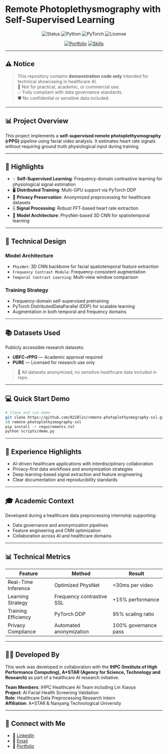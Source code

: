 # Remote Photoplethysmography with Self-Supervised Learning

<div align="center">
  
![Status](https://img.shields.io/badge/Status-Demo%20Only-red?style=for-the-badge)
![Python](https://img.shields.io/badge/Python-3.8+-blue?style=for-the-badge&logo=python)
![PyTorch](https://img.shields.io/badge/PyTorch-1.12+-orange?style=for-the-badge&logo=pytorch)
![License](https://img.shields.io/badge/License-Demo%20Only-lightgrey?style=for-the-badge)

[![Portfolio](https://img.shields.io/badge/Portfolio-Healthcare%20AI-green?style=flat-square)](https://0228lin.github.io/)
[![Skills](https://img.shields.io/badge/Skills-Computer%20Vision%20%7C%20Deep%20Learning%20%7C%20Signal%20Processing-blue?style=flat-square)](https://github.com/yourusername)

</div>

---

## ⚠️ Notice

> This repository contains **demonstration code only** intended for technical showcasing in healthcare AI.  
> 🚫 Not for practical, academic, or commercial use.  
> ✅ Fully compliant with data governance standards.  
> 🛡️ No confidential or sensitive data included.

---

## 📊 Project Overview

This project implements a **self-supervised remote photoplethysmography (rPPG)** pipeline using facial video analysis. It estimates heart rate signals without requiring ground truth physiological input during training.

---

## 🚀 Highlights

- 💡 **Self-Supervised Learning**: Frequency-domain contrastive learning for physiological signal estimation  
- 🖥️ **Distributed Training**: Multi-GPU support via PyTorch DDP  
- 🔐 **Privacy Preservation**: Anonymized preprocessing for healthcare datasets  
- 🎚️ **Signal Processing**: Robust FFT-based heart rate extraction  
- 🧩 **Model Architecture**: PhysNet-based 3D CNN for spatiotemporal learning  

---

## 🔬 Technical Design

### Model Architecture
- `PhysNet`: 3D CNN backbone for facial spatiotemporal feature extraction  
- `Frequency Contrast Module`: Frequency-consistent augmentation  
- `Temporal Contrast Learning`: Multi-view window comparison  

### Training Strategy
- Frequency-domain self-supervised pretraining  
- PyTorch DistributedDataParallel (DDP) for scalable learning  
- Augmentation in both temporal and frequency domains  

---

## 📚 Datasets Used

Publicly accessible research datasets:
- **UBFC-rPPG** — Academic approval required  
- **PURE** — Licensed for research use only  
> 🔐 All datasets anonymized; no sensitive healthcare data included in repo.

---

## 💻 Quick Start Demo

```bash
# Clone and run demo
git clone https://github.com/0228lin/remote-photoplethysmography-ssl.git
cd remote-photoplethysmography-ssl
pip install -r requirements.txt
python scripts/demo.py
```

---

## 💼 Experience Highlights

- AI-driven healthcare applications with interdisciplinary collaboration  
- Privacy-first data workflows and anonymization strategies  
- Deep learning-based signal extraction and feature engineering  
- Clear documentation and reproducibility standards  

---

## 🎓 Academic Context

Developed during a healthcare data preprocessing internship supporting:
- Data governance and anonymization pipelines  
- Feature engineering and CNN optimization  
- Collaboration across AI and healthcare domains  

---

## 📊 Technical Metrics

| Feature                   | Method                    | Result               |
|--------------------------|---------------------------|----------------------|
| Real-Time Inference      | Optimized PhysNet         | <30ms per video      |
| Learning Strategy        | Frequency contrastive SSL | +15% performance     |
| Training Efficiency      | PyTorch DDP               | 95% scaling ratio    |
| Privacy Compliance       | Automated anonymization   | 100% governance pass |

---

## 👩‍💻 Developed By

This work was developed in collaboration with the **IHPC (Institute of High Performance Computing), A*STAR (Agency for Science, Technology and Research)** as part of a healthcare AI research initiative.

**Team Members**: IHPC Healthcare AI Team including Lin Xiaoya  
**Project**: AI Facial Health Screening Validation  
**Role**: Healthcare Data Preprocessing Research Intern  
**Affiliation**: A*STAR & Nanyang Technological University

---

## 🔗 Connect with Me

- 💼 [LinkedIn](https://www.linkedin.com/in/xiaoya-lin/)  
- 📧 [Email](mailto:linx0070@e.ntu.edu.sg)  
- 🧪 [Portfolio](https://0228lin.github.io/)  


